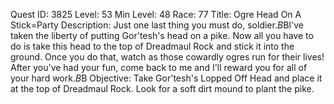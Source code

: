 Quest ID: 3825
Level: 53
Min Level: 48
Race: 77
Title: Ogre Head On A Stick=Party
Description: Just one last thing you must do, soldier.$B$BI've taken the liberty of putting Gor'tesh's head on a pike. Now all you have to do is take this head to the top of Dreadmaul Rock and stick it into the ground. Once you do that, watch as those cowardly ogres run for their lives! After you've had your fun, come back to me and I'll reward you for all of your hard work.$B$B<Oralius seems to be losing touch with reality.>
Objective: Take Gor'tesh's Lopped Off Head and place it at the top of Dreadmaul Rock. Look for a soft dirt mound to plant the pike.
